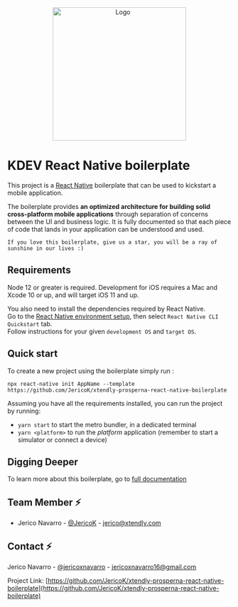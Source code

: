 <div align="center">
    <img src="https://jericok.github.io/xtendly-prosperna-react-native-boilerplate/img/MAIN.png" alt="Logo" width="300px">
</div>


# KDEV React Native boilerplate

This project is a [React Native](https://facebook.github.io/react-native/) boilerplate that can be used to kickstart a mobile application.

The boilerplate provides **an optimized architecture for building solid cross-platform mobile applications** through separation of concerns between the UI and business logic. It is fully documented so that each piece of code that lands in your application can be understood and used.

```
If you love this boilerplate, give us a star, you will be a ray of sunshine in our lives :)
```

## Requirements

Node 12 or greater is required. Development for iOS requires a Mac and Xcode 10 or up, and will target iOS 11 and up.

You also need to install the dependencies required by React Native.  
Go to the [React Native environment setup](https://reactnative.dev/docs/environment-setup), then select `React Native CLI Quickstart` tab.  
Follow instructions for your given `development OS` and `target OS`.

## Quick start

To create a new project using the boilerplate simply run :

```
npx react-native init AppName --template https://github.com/JericoK/xtendly-prosperna-react-native-boilerplate
```

Assuming you have all the requirements installed, you can run the project by running:

- `yarn start` to start the metro bundler, in a dedicated terminal
- `yarn <platform>` to run the *platform* application (remember to start a simulator or connect a device)

## Digging Deeper

To learn more about this boilerplate, go to [full documentation](https://jericok.github.io/xtendly-prosperna-react-native-boilerplate/)

## Team Member :zap:

- Jerico Navarro - [@JericoK](https://github.com/JericoK) - jerico@xtendly.com


<!-- CONTACT -->

## Contact :zap:

Jerico Navarro - [@jericoxnavarro](https://github.com/jericoxnavarro) - jericoxnavarro16@gmail.com

Project Link: [https://github.com/JericoK/xtendly-prosperna-react-native-boilerplate](https://github.com/JericoK/xtendly-prosperna-react-native-boilerplate)
